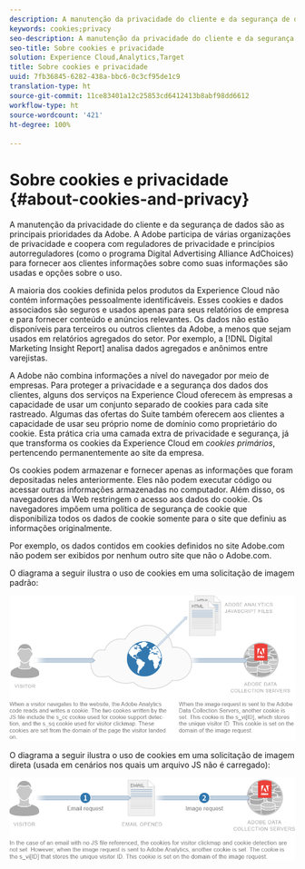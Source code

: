 ```yaml
---
description: A manutenção da privacidade do cliente e da segurança de dados são as principais prioridades da Adobe. A Adobe participa de várias organizações de privacidade e coopera com reguladores de privacidade e princípios autorreguladores (como o programa Digital Advertising Alliance AdChoices) para fornecer aos clientes informações sobre como suas informações são usadas e opções sobre o uso.
keywords: cookies;privacy
seo-description: A manutenção da privacidade do cliente e da segurança de dados são as principais prioridades da Adobe. A Adobe participa de várias organizações de privacidade e coopera com reguladores de privacidade e princípios autorreguladores (como o programa Digital Advertising Alliance AdChoices) para fornecer aos clientes informações sobre como suas informações são usadas e opções sobre o uso.
seo-title: Sobre cookies e privacidade
solution: Experience Cloud,Analytics,Target
title: Sobre cookies e privacidade
uuid: 7fb36845-6282-438a-bbc6-0c3cf95de1c9
translation-type: ht
source-git-commit: 11ce83401a12c25853cd6412413b8abf98dd6612
workflow-type: ht
source-wordcount: '421'
ht-degree: 100%

---
```



# Sobre cookies e privacidade {#about-cookies-and-privacy}

A manutenção da privacidade do cliente e da segurança de dados são as principais prioridades da Adobe. A Adobe participa de várias organizações de privacidade e coopera com reguladores de privacidade e princípios autorreguladores (como o programa Digital Advertising Alliance AdChoices) para fornecer aos clientes informações sobre como suas informações são usadas e opções sobre o uso.

A maioria dos cookies definida pelos produtos da Experience Cloud não contém informações pessoalmente identificáveis. Esses cookies e dados associados são seguros e usados apenas para seus relatórios de empresa e para fornecer conteúdo e anúncios relevantes. Os dados não estão disponíveis para terceiros ou outros clientes da Adobe, a menos que sejam usados em relatórios agregados do setor. Por exemplo, a [!DNL Digital Marketing Insight Report] analisa dados agregados e anônimos entre varejistas.

A Adobe não combina informações a nível do navegador por meio de empresas. Para proteger a privacidade e a segurança dos dados dos clientes, alguns dos serviços na Experience Cloud oferecem às empresas a capacidade de usar um conjunto separado de cookies para cada site rastreado. Algumas das ofertas do Suite também oferecem aos clientes a capacidade de usar seu próprio nome de domínio como proprietário do cookie. Esta prática cria uma camada extra de privacidade e segurança, já que transforma os cookies da Experience Cloud em *cookies primários*, pertencendo permanentemente ao site da empresa.

Os cookies podem armazenar e fornecer apenas as informações que foram depositadas neles anteriormente. Eles não podem executar código ou acessar outras informações armazenadas no computador. Além disso, os navegadores da Web restringem o acesso aos dados do cookie. Os navegadores impõem uma política de segurança de cookie que disponibiliza todos os dados de cookie somente para o site que definiu as informações originalmente.

Por exemplo, os dados contidos em cookies definidos no site Adobe.com não podem ser exibidos por nenhum outro site que não o Adobe.com.

O diagrama a seguir ilustra o uso de cookies em uma solicitação de imagem padrão:

![](assets/CookiesProcessGraphic-01.png)

O diagrama a seguir ilustra o uso de cookies em uma solicitação de imagem direta (usada em cenários nos quais um arquivo JS não é carregado):

![](assets/CookiesProcessGraphic2.png)

